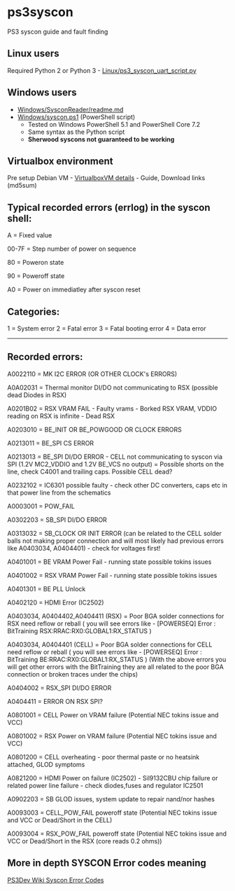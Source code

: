 # ps3syscon
PS3 syscon guide and fault finding

## Linux users  
Required Python 2 or Python 3 - [Linux/ps3_syscon_uart_script.py](/Linux/ps3_syscon_uart_script.py)

## Windows users 
  - [Windows/SysconReader/readme.md](/Windows/SysconReader/readme.md)
  - [Windows/syscon.ps1](Windows/syscon.ps1) (PowerShell script)
    - Tested on Windows PowerShell 5.1 and PowerShell Core 7.2
    - Same syntax as the Python script
    - **Sherwood syscons not guaranteed to be working**

## Virtualbox environment

Pre setup Debian VM - [VirtualboxVM details](/VirtualboxVM/README.md) - Guide, Download links (md5sum)

## Typical recorded errors (errlog) in the syscon shell:

A = Fixed value

00-7F = Step number of power on sequence

80 = Poweron state

90 = Poweroff state

A0 = Power on immediatley after syscon reset

## Categories:

1 = System error
2 = Fatal error
3 = Fatal booting error
4 = Data error

------------------------------------------------

## Recorded errors:

A0022110 = MK I2C ERROR (OR OTHER CLOCK's ERRORS)

A0A02031 = Thermal monitor DI/DO not communicating to RSX (possible dead Diodes in RSX)

A0201B02 = RSX VRAM FAIL - Faulty vrams - Borked RSX VRAM, VDDIO reading on RSX is infinite - Dead RSX

A0203010 = BE_INIT OR BE_POWGOOD OR CLOCK ERRORS

A0213011 =  BE_SPI CS ERROR

A0213013 = BE_SPI DI/DO ERROR - CELL not communicating to syscon via SPI (1.2V MC2_VDDIO and 1.2V BE_VCS no output) = Possible shorts on the line, check C4001 and trailing caps. Possible CELL dead?

A0232102 = IC6301 possible faulty - check other DC converters, caps etc in that power line from the schematics

A0003001 = POW_FAIL

A0302203 = SB_SPI DI/DO ERROR

A0313032 = SB_CLOCK OR INIT ERROR (can be related to the CELL solder balls not making proper connection and will most likely had previous errors like A0403034, A0404401) - check for voltages first!

A0401001 = BE VRAM Power Fail - running state possible tokins issues

A0401002 = RSX VRAM Power Fail - running state possible tokins issues

A0401301 = BE PLL Unlock

A0402120 = HDMI Error (IC2502)

A0403034, A0404402,A0404411 (RSX) = Poor BGA solder connections for RSX need reflow or reball ( you will see errors like - [POWERSEQ] Error : BitTraining RSX:RRAC:RX0:GLOBAL1:RX_STATUS )

A0403034, A0404401 (CELL) = Poor BGA solder connections for CELL need reflow or reball ( you will see errors like - [POWERSEQ] Error : BitTraining BE:RRAC:RX0:GLOBAL1:RX_STATUS )
(With the above errors you will get other errors with the BitTraining they are all related to the poor BGA connection or broken traces under the chips)

A0404002 = RSX_SPI DI/DO ERROR

A0404411 = ERROR ON RSX SPI?

A0801001 = CELL Power on VRAM failure (Potential NEC tokins issue and VCC)

A0801002 = RSX Power on VRAM failure (Potential NEC tokins issue and VCC)

A0801200 = CELL overheating - poor thermal paste or no heatsink attached, GLOD symptoms

A0821200 = HDMI Power on failure (IC2502) - Sil9132CBU chip failure or related power line failure - check diodes,fuses and regulator IC2501

A0902203 = SB GLOD issues, system update to repair nand/nor hashes

A0093003 = CELL_POW_FAIL poweroff state (Potential NEC tokins issue and VCC or Dead/Short in the CELL)

A0093004 = RSX_POW_FAIL poweroff state (Potential NEC tokins issue and VCC or Dead/Short in the RSX (core reads 0.2 ohms))


## More in depth SYSCON Error codes meaning
[PS3Dev Wiki Syscon Error Codes](https://www.psdevwiki.com/ps3/Syscon_Error_Codes)
